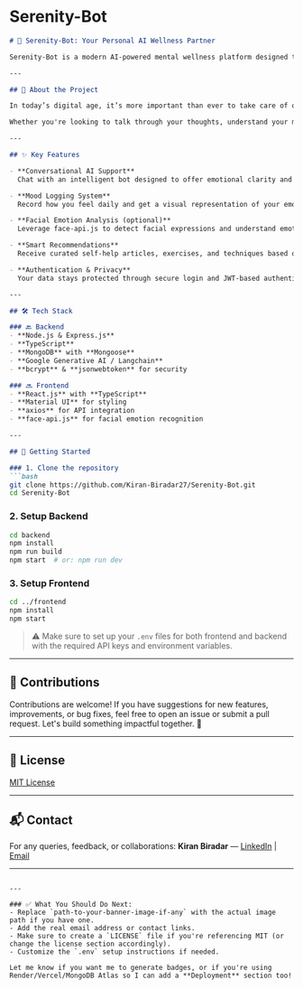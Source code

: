 # Serenity-Bot

````markdown
# 🌿 Serenity-Bot: Your Personal AI Wellness Partner

Serenity-Bot is a modern AI-powered mental wellness platform designed to offer emotional support, mood tracking, and tailored resources — all within a user-friendly interface.

---

## 🧠 About the Project

In today’s digital age, it’s more important than ever to take care of our mental health. Serenity-Bot aims to be your virtual companion, helping you reflect on your emotions, analyze patterns, and explore ways to manage your well-being effectively.

Whether you're looking to talk through your thoughts, understand your moods better, or get personalized wellness content — Serenity-Bot is here for you.

---

## ✨ Key Features

- **Conversational AI Support**  
  Chat with an intelligent bot designed to offer emotional clarity and mental health insights.

- **Mood Logging System**  
  Record how you feel daily and get a visual representation of your emotional trends over time.

- **Facial Emotion Analysis (optional)**  
  Leverage face-api.js to detect facial expressions and understand emotional signals from your face.

- **Smart Recommendations**  
  Receive curated self-help articles, exercises, and techniques based on your emotional patterns.

- **Authentication & Privacy**  
  Your data stays protected through secure login and JWT-based authentication.

---

## 🛠️ Tech Stack

### 🔙 Backend
- **Node.js & Express.js**
- **TypeScript**
- **MongoDB** with **Mongoose**
- **Google Generative AI / Langchain**
- **bcrypt** & **jsonwebtoken** for security

### 🔜 Frontend
- **React.js** with **TypeScript**
- **Material UI** for styling
- **axios** for API integration
- **face-api.js** for facial emotion recognition

---

## 🚀 Getting Started

### 1. Clone the repository
```bash
git clone https://github.com/Kiran-Biradar27/Serenity-Bot.git
cd Serenity-Bot
````

### 2. Setup Backend

```bash
cd backend
npm install
npm run build
npm start  # or: npm run dev
```

### 3. Setup Frontend

```bash
cd ../frontend
npm install
npm start
```

> ⚠️ Make sure to set up your `.env` files for both frontend and backend with the required API keys and environment variables.

---

## 🤝 Contributions

Contributions are welcome! If you have suggestions for new features, improvements, or bug fixes, feel free to open an issue or submit a pull request. Let's build something impactful together. 💙

---

## 📄 License

[MIT License](LICENSE)

---

## 📬 Contact

For any queries, feedback, or collaborations:
**Kiran Biradar** — [LinkedIn](https://www.linkedin.com/in/kiran-biradar27) | [Email](mailto:your-email@example.com)

---

```

---

### ✅ What You Should Do Next:
- Replace `path-to-your-banner-image-if-any` with the actual image path if you have one.
- Add the real email address or contact links.
- Make sure to create a `LICENSE` file if you're referencing MIT (or change the license section accordingly).
- Customize the `.env` setup instructions if needed.

Let me know if you want me to generate badges, or if you're using Render/Vercel/MongoDB Atlas so I can add a **Deployment** section too!
```
